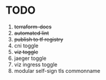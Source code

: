 # TODO
1. ~~terraform-docs~~
2. ~~automated lint~~
3. ~~publish to tf registry~~
4. cni toggle
5. ~~viz toggle~~
6. jaeger toggle
7. viz ingress toggle
8. modular self-sign tls commonname